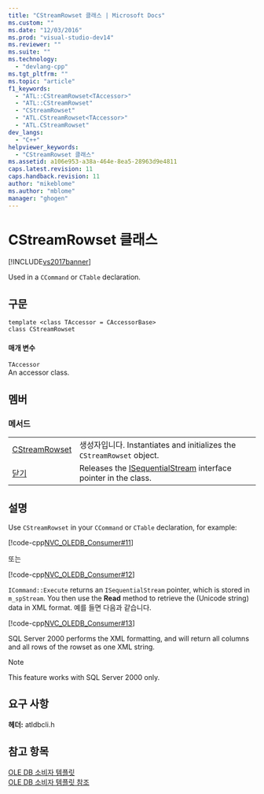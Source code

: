 ```yaml
---
title: "CStreamRowset 클래스 | Microsoft Docs"
ms.custom: ""
ms.date: "12/03/2016"
ms.prod: "visual-studio-dev14"
ms.reviewer: ""
ms.suite: ""
ms.technology: 
  - "devlang-cpp"
ms.tgt_pltfrm: ""
ms.topic: "article"
f1_keywords: 
  - "ATL::CStreamRowset<TAccessor>"
  - "ATL::CStreamRowset"
  - "CStreamRowset"
  - "ATL.CStreamRowset<TAccessor>"
  - "ATL.CStreamRowset"
dev_langs: 
  - "C++"
helpviewer_keywords: 
  - "CStreamRowset 클래스"
ms.assetid: a106e953-a38a-464e-8ea5-28963d9e4811
caps.latest.revision: 11
caps.handback.revision: 11
author: "mikeblome"
ms.author: "mblome"
manager: "ghogen"
---
```

# CStreamRowset 클래스
[!INCLUDE[vs2017banner](../../assembler/inline/includes/vs2017banner.md)]

Used in a `CCommand` or `CTable` declaration.  
  
## 구문  
  
```  
template <class TAccessor = CAccessorBase>  
class CStreamRowset  
```  
  
#### 매개 변수  
 `TAccessor`  
 An accessor class.  
  
## 멤버  
  
### 메서드  
  
|||  
|-|-|  
|[CStreamRowset](../../data/oledb/cstreamrowset-cstreamrowset.md)|생성자입니다.  Instantiates and initializes the `CStreamRowset` object.|  
|[닫기](../../data/oledb/cstreamrowset-close.md)|Releases the [ISequentialStream](https://msdn.microsoft.com/en-us/library/ms718035.aspx) interface pointer in the class.|  
  
## 설명  
 Use `CStreamRowset` in your `CCommand` or `CTable` declaration, for example:  
  
 [!code-cpp[NVC_OLEDB_Consumer#11](../../data/oledb/codesnippet/CPP/cstreamrowset-class_1.cpp)]  
  
 또는  
  
 [!code-cpp[NVC_OLEDB_Consumer#12](../../data/oledb/codesnippet/CPP/cstreamrowset-class_2.cpp)]  
  
 `ICommand::Execute` returns an `ISequentialStream` pointer, which is stored in `m_spStream`.  You then use the **Read** method to retrieve the \(Unicode string\) data in XML format.  예를 들면 다음과 같습니다.  
  
 [!code-cpp[NVC_OLEDB_Consumer#13](../../data/oledb/codesnippet/CPP/cstreamrowset-class_3.cpp)]  
  
 SQL Server 2000 performs the XML formatting, and will return all columns and all rows of the rowset as one XML string.  
  
> [!NOTE]
>  This feature works with SQL Server 2000 only.  
  
## 요구 사항  
 **헤더:** atldbcli.h  
  
## 참고 항목  
 [OLE DB 소비자 템플릿](../../data/oledb/ole-db-consumer-templates-cpp.md)   
 [OLE DB 소비자 템플릿 참조](../../data/oledb/ole-db-consumer-templates-reference.md)